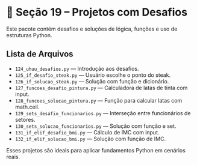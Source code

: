
# 🎯 Seção 19 – Projetos com Desafios

Este pacote contém desafios e soluções de lógica, funções e uso de estruturas Python.

## Lista de Arquivos

- `124_uhuu_desafios.py` — Introdução aos desafios.
- `125_if_desafio_steak.py` — Usuário escolhe o ponto do steak.
- `126_if_solucao_steak.py` — Solução com função e dicionário.
- `127_funcoes_desafio_pintura.py` — Calculadora de latas de tinta com input.
- `128_funcoes_solucao_pintura.py` — Função para calcular latas com math.ceil.
- `129_sets_desafio_funcionarios.py` — Interseção entre funcionários de setores.
- `130_sets_solucao_funcionarios.py` — Solução com função e set.
- `131_if_elif_desafio_bmi.py` — Cálculo de IMC com input.
- `132_if_elif_solucao_bmi.py` — Solução com função de IMC.

Esses projetos são ideais para aplicar fundamentos Python em cenários reais.
